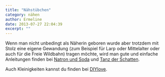 ```yaml
---
title: "Nähstübchen"
category: nähen
author: Ermeline
date: 2013-07-27 22:04:39
excerpt: ""
---
```


Wenn man nicht unbedingt als Näherin geboren wurde aber trotzdem mit Stolz eine eigene Gewandung (zum Beispiel für Larp oder Mittelalter oder auch für die Freie Wildbahn) tragen möchte, wird man gute und einfache Anleitungen finden bei
[Natron und Soda](http://www.natronundsoda.net) und [Tanz der Schatten](http://www.tanz-der-schatten.de).

Auch Kleinigkeiten kannst du finden bei [DIYlove](http://www.diylove.de/).

